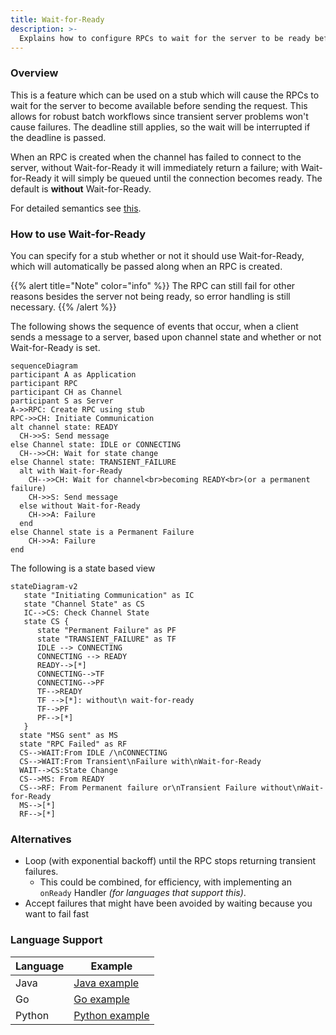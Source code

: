 ```yaml
---
title: Wait-for-Ready
description: >-
  Explains how to configure RPCs to wait for the server to be ready before sending the request.
---
```


### Overview

This is a feature which can be used on a stub which will cause the RPCs to wait
for the server to become available before sending the request.  This allows
for robust batch workflows since transient server problems won't cause failures.
The deadline still applies, so the wait will be interrupted if the deadline is
passed.

When an RPC is created when the channel has failed to connect to the server,
without Wait-for-Ready it will immediately return a failure; with Wait-for-Ready
it will simply be queued until the connection becomes ready.  The default is
**without** Wait-for-Ready.

For detailed semantics see [this][grpc doc].

### How to use Wait-for-Ready

You can specify for a stub whether or not it should use Wait-for-Ready, which
will automatically be passed along when an RPC is created.

{{% alert title="Note" color="info" %}}
 The RPC can still fail for other reasons besides the server not being
ready, so error handling is still necessary.
{{% /alert %}}

The following shows the sequence of events that occur, when a client sends a
message to a server, based upon channel state and whether or not Wait-for-Ready
is set.
```mermaid
sequenceDiagram
participant A as Application
participant RPC
participant CH as Channel
participant S as Server 
A->>RPC: Create RPC using stub
RPC->>CH: Initiate Communication
alt channel state: READY
  CH->>S: Send message
else Channel state: IDLE or CONNECTING
  CH-->>CH: Wait for state change
else Channel state: TRANSIENT_FAILURE
  alt with Wait-for-Ready
    CH-->>CH: Wait for channel<br>becoming READY<br>(or a permanent failure)
    CH->>S: Send message
  else without Wait-for-Ready
    CH->>A: Failure
  end
else Channel state is a Permanent Failure
    CH->>A: Failure
end
```
The following is a state based view
```mermaid
stateDiagram-v2
   state "Initiating Communication" as IC
   state "Channel State" as CS
   IC-->CS: Check Channel State
   state CS {
      state "Permanent Failure" as PF
      state "TRANSIENT_FAILURE" as TF
      IDLE --> CONNECTING
      CONNECTING --> READY
      READY-->[*]
      CONNECTING-->TF
      CONNECTING-->PF
      TF-->READY
      TF -->[*]: without\n wait-for-ready
      TF-->PF
      PF-->[*]
   }
  state "MSG sent" as MS
  state "RPC Failed" as RF
  CS-->WAIT:From IDLE /\nCONNECTING
  CS-->WAIT:From Transient\nFailure with\nWait-for-Ready
  WAIT-->CS:State Change 
  CS-->MS: From READY
  CS-->RF: From Permanent failure or\nTransient Failure without\nWait-for-Ready
  MS-->[*]
  RF-->[*]
```

### Alternatives

- Loop (with exponential backoff) until the RPC stops returning transient failures.
  - This could be combined, for efficiency, with implementing an `onReady` Handler
  _(for languages that support this)_.
- Accept failures that might have been avoided by waiting because you want to
  fail fast  

### Language Support

| Language | Example           |
|----------|-------------------|
| Java     | [Java example]    |
| Go       | [Go example]      |
| Python   | [Python example]  |

[Java example]: https://github.com/grpc/grpc-java/blob/master/examples/src/main/java/io/grpc/examples/waitforready/WaitForReadyClient.java
[Go example]: https://github.com/grpc/grpc-go/tree/master/examples/features/wait_for_ready
[Python example]: https://github.com/grpc/grpc/tree/master/examples/python/wait_for_ready
[grpc doc]: https://github.com/grpc/grpc/blob/master/doc/wait-for-ready.md
